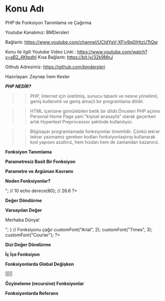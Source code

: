 # Konu Adı
PHP'de Fonksiyon Tanımlama ve Çağırma

Youtube Kanalımız: BMDersleri

Bağlantı: https://www.youtube.com/channel/UCIdYgV-XFjv9q0IHtzUTtQw

Konu ile ilgili Youtube Video Linki : https://www.youtube.com/watch?v=aB2_4KtpdhI
Kısa Bağlantı: https://bit.ly/32k9MnJ

Github Adresimiz: https://github.com/bmdersleri

Hazırlayan: Zeynep İrem Kesler

***PHP NEDİR?***

>>PHP, İnternet için üretilmiş, sunucu tabanlı ve nesne yönelimli, geniş kullanımlı ve geniş amaçlı bir programlama dilidir. 

>>HTML içerisine gömülebilen betik bir dildir.Önceleri PHP açılımı Personal Home Page yani “kişisel anasayfa” olarak geçerken artık Hypertext Preprocessor şeklinde kullanılıyor.

>>Bilgisayar programlamada fonksiyonlar önemlidir. Çünkü tekrar tekrar yazmamız gereken kodları fonksiyonlaştırıp kullanarak kod yapısını azaltırız, hem hızdan hem de zamandan kazanırız.

**Fonksiyon Tanımlama**
<?php

function fonksiyonismi() 
{
   //kodlar buraya yazılacak
}
?>

**Parametresiz Basit Bir Fonksiyon**	
<?php

function mesaj() 
{ 

echo "merhaba PHP dünyası "; 

} 

mesaj();  //fonksiyonu çağırma

mesaj();  //fonksiyonu çağırma

?> 	

**Parametre ve Argüman Kavramı**
<?php

// Fonksiyon bildiriliyor  

function topla($x,$y) // Burada x ve y parametre
   {
     return ($x+$y);
   }
    
//Fonksiyon çağrılıyor 
  
$t = topla( 7,3 ); // Burada 7 ve 3 argüman

?> 	

**Neden Fonksiyonlar?**
<?php

function derece($f) {
 
    $c = (5/9) * ($f-32);
    return $c;
}

echo derece(50)."<br>"; // 10

echo derece(80); // 26.6

?>

**Değer Döndürme**
<?php

function carp($sayi1, $sayi2)
{
	return $sayi1 * $sayi2;
}
echo carp(5,8) + carp(2,10) * carp(2,5); // 240

?>

**Varsayılan Değer**
<?php
// Fonksiyonu Tanımla
function customFont($font, $size=1.5){

 echo "<p style=\"font-family: $font; font-size: {$size}em;\">

 Merhaba Dünya!</p>";
}
 
// Fonksiyonu çağır

customFont("Arial", 2);

customFont("Times", 3);

customFont("Courier");
?>	

**Dizi Değer Döndürme**
<?php

function dizi()
{
	return ["Kitap", "Müzik", "Bilgisayar"];
}
list($a, $b, $c)=dizi();

echo "$c kullanırım, $a okurum, ve $b dinlerim";

?>	
**İç İçe Fonksiyon**
<?php

function topla($a,$b)
{
	function carp($a,$b)
	{
       echo "çarpma sonucu..:".($a*$b);
	}
	  echo "Toplama sonucu:".($a+$b);
}
topla(8,14); //22 

carp(8,3);//24

?>

**Fonksiyonlarda Global Değişken**
<?php

$x=10;

function topla($y)
{
   return $x + $y;
}

topla(5) // Undefined variable

?>
|||||
<?php

$x=10; $y=5;

function topla()
{
	global $x , $y;
	return $x + $y;
}

echo topla() //15

?>

**Özyineleme (recursive) Fonksiyonlar**
<?php

function faktoriyel ($i)
{
  if($i < 1)
   return 1;
  else
  return $i * faktoriyel($i-1);
}
echo faktoriyel(5); //120

?>

**Fonksiyonlarda Referans**
<?php

$x = "Merhaba Dünya";	

$y = &$x;

echo $x;

echo $y;

?>












































































































































